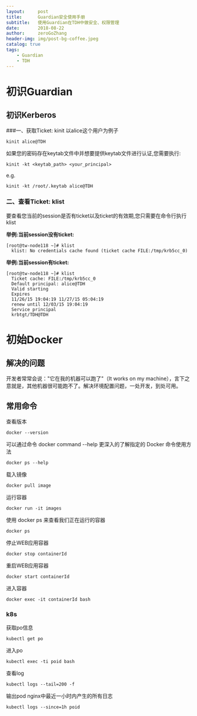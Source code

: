 ```yaml
---
layout:     post
title:      Guardian安全使用手册
subtitle:   使用Guardian在TDH中做安全、权限管理
date:       2018-08-22
author:     zeroGoZhang
header-img: img/post-bg-coffee.jpeg
catalog: true
tags:
    - Guardian
    - TDH
---
```


# 初识Guardian

## 初识Kerberos
###一、获取Ticket: kinit
以alice这个用户为例子

```
kinit alice@TDH
```

如果您的密码存在keytab文件中并想要提供keytab文件进行认证,您需要执行:
```
kinit -kt <keytab_path> <your_principal>
```
e.g.
```
kinit -kt /root/.keytab alice@TDH
```


### 二、查看Ticket: klist

要查看您当前的session是否有ticket以及ticket的有效期,您只需要在命令行执行klist

**举例:当前session没有ticket:**
```
[root@tw-node118 ~]# klist
  klist: No credentials cache found (ticket cache FILE:/tmp/krb5cc_0)
```

**举例:当前session有ticket:**
```
[root@tw-node118 ~]# klist
  Ticket cache: FILE:/tmp/krb5cc_0
  Default principal: alice@TDH
  Valid starting
  Expires
  11/26/15 19:04:19 11/27/15 05:04:19
  renew until 12/03/15 19:04:19
  Service principal
  krbtgt/TDH@TDH
```

# 初始Docker
## 解决的问题
  开发者常常会说："它在我的机器可以跑了"（It works on my machine），言下之意就是，其他机器很可能跑不了。解决环境配置问题，一处开发，到处可用。

## 常用命令
查看版本
```
docker --version
```

可以通过命令 docker command --help 更深入的了解指定的 Docker 命令使用方法
```
docker ps --help
```

载入镜像
```
docker pull image
```

运行容器
```
docker run -it images
```

使用 docker ps 来查看我们正在运行的容器
```
docker ps
```

停止WEB应用容器
```
docker stop containerId
```
重启WEB应用容器
```
docker start containerId
```

进入容器
```
docker exec -it containerId bash
```


### k8s

获取po信息
```
kubectl get po
```

进入po

```
kubectl exec -ti poid bash
```


查看log
```
kubectl logs --tail=200 -f
```

 输出pod nginx中最近一小时内产生的所有日志
```
kubectl logs --since=1h poid
```
